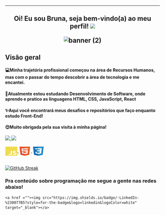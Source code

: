 <hr>

<h2 align="center">
 
 Oi! Eu sou Bruna, seja bem-vindo(a) ao meu perfil! <img src="https://media.giphy.com/media/hvRJCLFzcasrR4ia7z/giphy.gif" width="25px">
 
</hr>

![banner (2)](https://github.com/brunateixeira06/brunateixeira06/assets/104105598/31161cba-d150-427b-a0fc-be466a703dc9)

<h2> Visão geral </h2>


<h4> 💻Minha trajetória profissional começou na área de Recursos Humanos, mas com o passar do tempo descobrir a área de tecnologia e me encantei. </h4>
<h4> 🚀Atualmente estou estudando Desenvolvimento de Software, onde aprendo e pratico as linguagens HTML, CSS, JavaScript, React </h4>
<h4> ✨Aqui você encontrará meus desafios e repositórios que faço enquanto estudo Front-End! </h4>
<h4> 😊Muito obrigada pela sua visita à minha página!  </h4>

 
 <div>
   <a href="https://github.com/brunateixeira06">
   <img height="180em" src="https://github-readme-stats.vercel.app/api?username=brunateixeira06&show_icons=true&theme=radical&include_all_commits=true&count_private=true"/>
   <img height="180em" src="https://github-readme-stats.vercel.app/api/top-langs/?username=brunateixeira06&layout=compact&langs_count=6&theme=radical"/>

</div>
<div style="display: inline_block"><br>
  <img align="center" alt="Js" height="30" width="40" src="https://raw.githubusercontent.com/devicons/devicon/master/icons/javascript/javascript-plain.svg ">
  <img align="center" alt="HTML" height="30" width="40" src="https://raw.githubusercontent.com/devicons/devicon/master/icons/html5/html5-original.svg ">
  <img align="center" alt="CSS" height="30" width="40" src="https://raw.githubusercontent.com/devicons/devicon/master/icons/css3/css3-original.svg ">
</div>
 
 <br>

[![GitHub Streak](http://github-readme-streak-stats.herokuapp.com?user=brunateixeira06&theme=radical&hide_border=falso&mode=weekly)](https://git.io/streak-stats)
 
  ### Pra conteúdo sobre programação me segue a gente nas redes abaixo!

    <a href =""><img src="https://img.shields.io/badge/-LinkedIn-%230077B5?style=for-the-badge&logo=linkedin&logoColor=white" target="_blank"></a>

 
